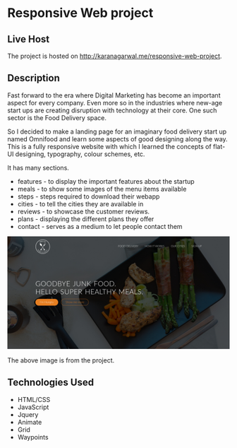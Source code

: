 # Responsive Web project

## Live Host

The project is hosted on http://karanagarwal.me/responsive-web-project.

## Description

Fast forward to the era where Digital Marketing has become an important aspect for every company. Even more so in the industries where new-age start ups are creating disruption with technology at their core. One such sector is the Food Delivery space.

So I decided to make a landing page for an imaginary food delivery start up named Omnifood and learn some aspects of good designing along the way. This is a fully responsive website with which I learned the concepts of flat-UI designing, typography, colour schemes, etc.

It has many sections.

* features - to display the important features about the startup
* meals - to show some images of the menu items available
* steps - steps required to download their webapp
* cities - to tell the cities they are available in
* reviews - to showcase the customer reviews.
* plans - displaying the different plans they offer
* contact - serves as a medium to let people contact them

![Image of Responsive Web Project](website.jpeg)

The above image is from the project.

## Technologies Used

* HTML/CSS
* JavaScript
* Jquery
* Animate
* Grid
* Waypoints
